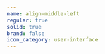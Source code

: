 ```yaml
---
name: align-middle-left
regular: true
solid: true
brand: false
icon_category: user-interface
---
```

